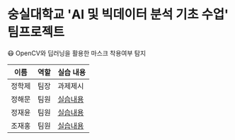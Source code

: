# 숭실대학교 'AI 및 빅데이터 분석 기초 수업' 팀프로젝트


:mask: OpenCV와 딥러닝을 활용한 마스크 착용여부 탐지

| 이름  | 역할 | 실습 내용 |
| ------- | --------- | -------|
| 정학제| 팀장   | 과제제시|
| 정해문    | 팀원  | [실습내용](실습%20코드/정해문%20팀원/README.md)|
| 정재윤    | 팀원 | [실습내용](실습%20코드/정재윤%20팀원/CNN_example.ipynb)|
| 조재홍     | 팀원 | [실습내용](실습%20코드/조재홍%20팀원/README.md) |

